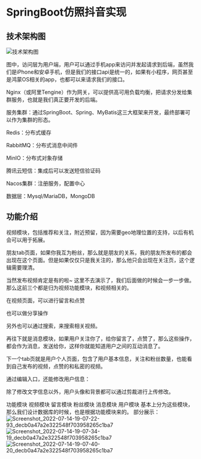 # SpringBoot仿照抖音实现

## 技术架构图
![技术架构图](https://user-images.githubusercontent.com/77711857/184814374-061dd1c2-5610-4f4d-8fea-7ef066ede7fe.jpg)

图中，访问层为用户端，用户可以通过手机app来访问并发起请求到后端，虽然我们是iPhone和安卓手机，但是我们的接口api是统一的，如果有小程序，网页甚至是鸿蒙OS相关的app，也都可以来请求我们的接口。

Nginx（或阿里Tengine）作为网关，可以提供高可用负载均衡，把请求分发给集群服务，也就是我们真正要开发的后端。

服务集群：通过SpringBoot、Spring、MyBatis这三大框架来开发，最终部署可以作为集群的形态。

Redis：分布式缓存

RabbitMQ：分布式消息中间件

MinIO：分布式对象存储

腾讯云短信：集成后可以发送短信验证码

Nacos集群：注册服务，配置中心

数据层：Mysql/MariaDB，MongoDB

## 功能介绍

视频模块，包括推荐和关注，附近预留，因为需要geo地理位置的支持，以后有机会可以用于拓展。

朋友tab页面，如果你我互为粉丝，那么就是朋友的关系，我的朋友所发布的都会出现在这个页面。但是如果仅仅只是我关注的，那么他只会出现在关注页，这个逻辑需要理清。

当然发布视频肯定是有的啦~ 这里不去演示了，我们后面做的时候会一步一步做。那么这前三个都是归为视频功能模块，和视频相关的。

在视频页面，可以进行留言和点赞

也可以做分享操作

另外也可以通过搜索，来搜索相关视频。

再往下就是消息模块，如果用户关注你了，给你留言了，点赞了，那么这些操作，都会作为消息，发送给你，这样你就能知道用户之间的互动消息了。

下一个tab页就是用户个人页面，包含了用户基本信息，关注和粉丝数量，也能看到自己发布的视频，点赞的和私密的视频。

通过编辑入口，还能修改用户信息：

除了修改文字信息以外，用户头像和背景都可以通过剪裁进行上传修改。

功能模块
视频模块
留言模块
粉丝模块
消息模块
用户模块
基本上分为这些模块，那么我们设计数据库的时候，也是根据功能模块来的。
部分展示：
![Screenshot_2022-07-14-19-07-22-93_decb0a47a2e322548f703958265c1ba7](https://user-images.githubusercontent.com/77711857/178972642-eda57617-902b-498d-8c94-80f51a48bbb0.jpg)
![Screenshot_2022-07-14-19-07-34-19_decb0a47a2e322548f703958265c1ba7](https://user-images.githubusercontent.com/77711857/178972694-b60a63e3-d2aa-4930-8f91-bae013b2fe71.jpg)
![Screenshot_2022-07-14-19-07-40-20_decb0a47a2e322548f703958265c1ba7](https://user-images.githubusercontent.com/77711857/178972704-11973f84-8b40-4817-a2e1-4a1ce363e57a.jpg)
